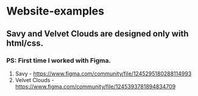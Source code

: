 # Website-examples
## Savy and Velvet Clouds are designed only with html/css.
### PS: First time I worked with Figma.
1. Savy - https://www.figma.com/community/file/1245295180288114993
2. Velvet Clouds - https://www.figma.com/community/file/1245393781894834709